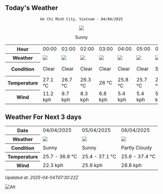 ## Today's Weather
<div align="center">

`Ho Chi Minh City, Vietnam - 04/04/2025`

<img src="https://cdn.weatherapi.com/weather/64x64/day/113.png"/>

Sunny

</div>


<table>
    <tr>
        <th>Hour</th>
          <td>00:00</div>   <td>01:00</div>   <td>02:00</div>   <td>03:00</div>   <td>04:00</div>   <td>05:00</div>   <td>06:00</div>   <td>07:00</div>   <td>08:00</div>   <td>09:00</div>   <td>10:00</div>   <td>11:00</div>   <td>12:00</div>   <td>13:00</div>   <td>$${\color{red}14:00}$$</td>   <td>15:00</div>   <td>16:00</div>   <td>17:00</div>   <td>18:00</div>   <td>19:00</div>   <td>20:00</div>   <td>21:00</div>   <td>22:00</div>   <td>23:00</div> 
    </tr>
    <tr>
        <th>Weather</th>
        <td><img src="https://cdn.weatherapi.com/weather/64x64/night/113.png"></img></td><td><img src="https://cdn.weatherapi.com/weather/64x64/night/113.png"></img></td><td><img src="https://cdn.weatherapi.com/weather/64x64/night/113.png"></img></td><td><img src="https://cdn.weatherapi.com/weather/64x64/night/113.png"></img></td><td><img src="https://cdn.weatherapi.com/weather/64x64/night/113.png"></img></td><td><img src="https://cdn.weatherapi.com/weather/64x64/night/113.png"></img></td><td><img src="https://cdn.weatherapi.com/weather/64x64/day/113.png"></img></td><td><img src="https://cdn.weatherapi.com/weather/64x64/day/113.png"></img></td><td><img src="https://cdn.weatherapi.com/weather/64x64/day/113.png"></img></td><td><img src="https://cdn.weatherapi.com/weather/64x64/day/113.png"></img></td><td><img src="https://cdn.weatherapi.com/weather/64x64/day/113.png"></img></td><td><img src="https://cdn.weatherapi.com/weather/64x64/day/113.png"></img></td><td><img src="https://cdn.weatherapi.com/weather/64x64/day/113.png"></img></td><td><img src="https://cdn.weatherapi.com/weather/64x64/day/116.png"></img></td><td><img src="https://cdn.weatherapi.com/weather/64x64/day/116.png"></img></td><td><img src="https://cdn.weatherapi.com/weather/64x64/day/116.png"></img></td><td><img src="https://cdn.weatherapi.com/weather/64x64/day/113.png"></img></td><td><img src="https://cdn.weatherapi.com/weather/64x64/day/113.png"></img></td><td><img src="https://cdn.weatherapi.com/weather/64x64/day/113.png"></img></td><td><img src="https://cdn.weatherapi.com/weather/64x64/night/113.png"></img></td><td><img src="https://cdn.weatherapi.com/weather/64x64/night/113.png"></img></td><td><img src="https://cdn.weatherapi.com/weather/64x64/night/113.png"></img></td><td><img src="https://cdn.weatherapi.com/weather/64x64/night/113.png"></img></td><td><img src="https://cdn.weatherapi.com/weather/64x64/night/113.png"></img></td>
    </tr>
    <tr>
        <th>Condition</th>
        <td width="200px">Clear </td><td width="200px">Clear </td><td width="200px">Clear </td><td width="200px">Clear </td><td width="200px">Clear </td><td width="200px">Clear </td><td width="200px">Sunny</td><td width="200px">Sunny</td><td width="200px">Sunny</td><td width="200px">Sunny</td><td width="200px">Sunny</td><td width="200px">Sunny</td><td width="200px">Sunny</td><td width="200px">Partly Cloudy </td><td width="200px">Partly cloudy</td><td width="200px">Partly Cloudy </td><td width="200px">Sunny</td><td width="200px">Sunny</td><td width="200px">Sunny</td><td width="200px">Clear </td><td width="200px">Clear </td><td width="200px">Clear </td><td width="200px">Clear </td><td width="200px">Clear </td>
    </tr>
    <tr>
        <th>Temperature</th>
        <td>27.1 °C</td><td>26.7 °C</td><td>26.3 °C</td><td>26 °C</td><td>25.8 °C</td><td>25.7 °C</td><td>25.7 °C</td><td>26.9 °C</td><td>28.8 °C</td><td>30.7 °C</td><td>32.5 °C</td><td>34.2 °C</td><td>35.9 °C</td><td>36.8 °C</td><td>35.3 °C</td><td>35.9 °C</td><td>34 °C</td><td>32.6 °C</td><td>30.5 °C</td><td>28.6 °C</td><td>27.8 °C</td><td>27.3 °C</td><td>27.1 °C</td><td>26.8 °C</td>
    </tr>
    <tr>
        <th>Wind</th>
        <td>11.2 kph</td><td>9.7 kph</td><td>8.3 kph</td><td>6.8 kph</td><td>5.4 kph</td><td>5.4 kph</td><td>5.8 kph</td><td>7.6 kph</td><td>7.9 kph</td><td>8.3 kph</td><td>7.9 kph</td><td>6.8 kph</td><td>5 kph</td><td>4.3 kph</td><td>7.6 kph</td><td>16.9 kph</td><td>22 kph</td><td>22.3 kph</td><td>21.2 kph</td><td>21.2 kph</td><td>22 kph</td><td>21.6 kph</td><td>20.2 kph</td><td>19.4 kph</td>
    </tr>
</table>


## Weather For Next 3 days


<table>
    <tr>
        <th>Date</th>
        <td>04/04/2025</td><td>05/04/2025</td><td>06/04/2025</td>
    </tr>
    <tr>
        <th>Weather</th>
        <td><img src="https://cdn.weatherapi.com/weather/64x64/day/113.png"></img></td><td><img src="https://cdn.weatherapi.com/weather/64x64/day/113.png"></img></td><td><img src="https://cdn.weatherapi.com/weather/64x64/day/116.png"></img></td>
    </tr>
    <tr>
        <th>Condition</th>
        <td width="200px">Sunny</td><td width="200px">Sunny</td><td width="200px">Partly Cloudy </td>
    </tr>
    <tr>
        <th>Temperature</th>
        <td>25.7 -  36.8 °C</td><td>25.4 -  37.1 °C</td><td>25.6 -  37.4 °C</td>
    </tr>
    <tr>
        <th>Wind</th>
        <td>22.3 kph</td><td>25.9 kph</td><td>28.8 kph</td>
    </tr>
</table>


*Updated at: 2025-04-04T07:30:22Z*

![Alt](https://repobeats.axiom.co/api/embed/7d451ae2cdef1648d2e14e5cc714356b2ebae209.svg "Repobeats analytics image")
